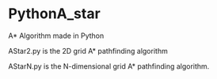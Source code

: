 # PythonA_star
A* Algorithm made in Python

AStar2.py is the 2D grid A* pathfinding algorithm

AStarN.py is the N-dimensional grid A* pathfinding algorithm.
